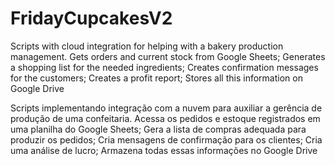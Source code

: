 # FridayCupcakesV2
Scripts with cloud integration for helping with a bakery production management.
Gets orders and current stock from Google Sheets;
Generates a shopping list for the needed ingredients;
Creates confirmation messages for the customers;
Creates a profit report;
Stores all this information on Google Drive

Scripts implementando integração com a nuvem para auxiliar a gerência de produção de uma confeitaria.
Acessa os pedidos e estoque registrados em uma planilha do Google Sheets;
Gera a lista de compras adequada para produzir os pedidos;
Cria mensagens de confirmação para os clientes;
Cria uma análise de lucro;
Armazena todas essas informações no Google Drive
